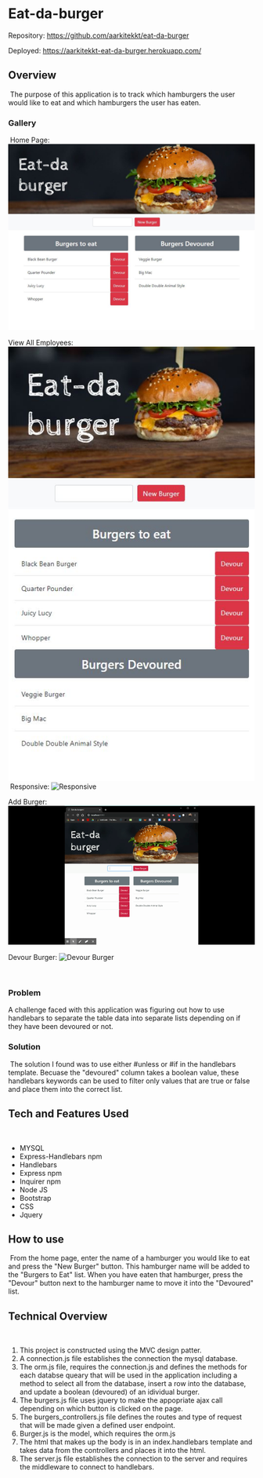 # Eat-da-burger

Repository: https://github.com/aarkitekkt/eat-da-burger

Deployed: https://aarkitekkt-eat-da-burger.herokuapp.com/

## Overview
​
The purpose of this application is to track which hamburgers the user would like to eat and which hamburgers the user has eaten.
​
### Gallery
​
Home Page:
![Home](/public/screengrabs/Home.JPG "Home Page")

View All Employees:
![All Employees](/public/screengrabs/Responsive.JPG "View All Employees")
​
Responsive:
![Responsive](/public/screen-captures/department.JPG "Responsive Design")

Add Burger:
![Add Burger](/public/screengrabs/Add-Burger.gif "Add New Burger")

Devour Burger:
![Devour Burger](/public/screengrabs/Devour-Burger.gif "Devour Burger")

​
### Problem

A challenge faced with this application was figuring out how to use handlebars to separate the table data into separate lists depending on if they have been devoured or not.
### Solution
​
The solution I found was to use either #unless or #if in the handlebars template.  Becuase the "devoured" column takes a boolean value, these handlebars keywords can be used to filter only values that are true or false and place them into the correct list.

## Tech and Features Used
​
* MYSQL
* Express-Handlebars npm
* Handlebars
* Express npm
* Inquirer npm
* Node JS
* Bootstrap
* CSS
* Jquery
​
## How to use
​
From the home page, enter the name of a hamburger you would like to eat and press the "New Burger" button.  This hamburger name will be added to the "Burgers to Eat" list.  When you have eaten that hamburger, press the "Devour" button next to the hamburger name to move it into the "Devoured" list.
​
## Technical Overview
​
1. This project is constructed using the MVC design patter.
2. A connection.js file establishes the connection the mysql database.
3. The orm.js file, requires the connection.js and defines the methods for each databse queary that will be used in the application including a method to select all from the database, insert a row into the database, and update a boolean (devoured) of an idividual burger.
4. The burgers.js file uses jquery to make the appopriate ajax call depending on which button is clicked on the page.  
5. The burgers_controllers.js file defines the routes and type of request that will be made given a defined user endpoint.
6. Burger.js is the model, which requires the orm.js
7. The html that makes up the body is in an index.handlebars template and takes data from the controllers and places it into the html.
8. The server.js file establishes the connection to the server and requires the middleware to connect to handlebars. 
